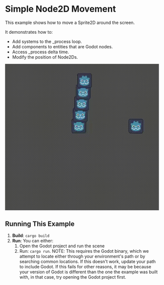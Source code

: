 # Simple Node2D Movement

This example shows how to move a Sprite2D around the screen.

It demonstrates how to:
- Add systems to the _process loop.
- Add components to entities that are Godot nodes.
- Access _process delta time.
- Modify the position of Node2Ds.

![Final Product](final-product-screencast.gif)


## Running This Example

1. **Build**: `cargo build`
2. **Run**: You can either:
    1. Open the Godot project and run the scene
    1. Run: `cargo run`. NOTE: This requires the Godot binary, which we attempt
       to locate either through your environment's path or by searching common
       locations. If this doesn't work, update your path to include Godot. If
       this fails for other reasons, it may be because your version of Godot
       is different than the one the example was built with, in that case,
       try opening the Godot project first.
